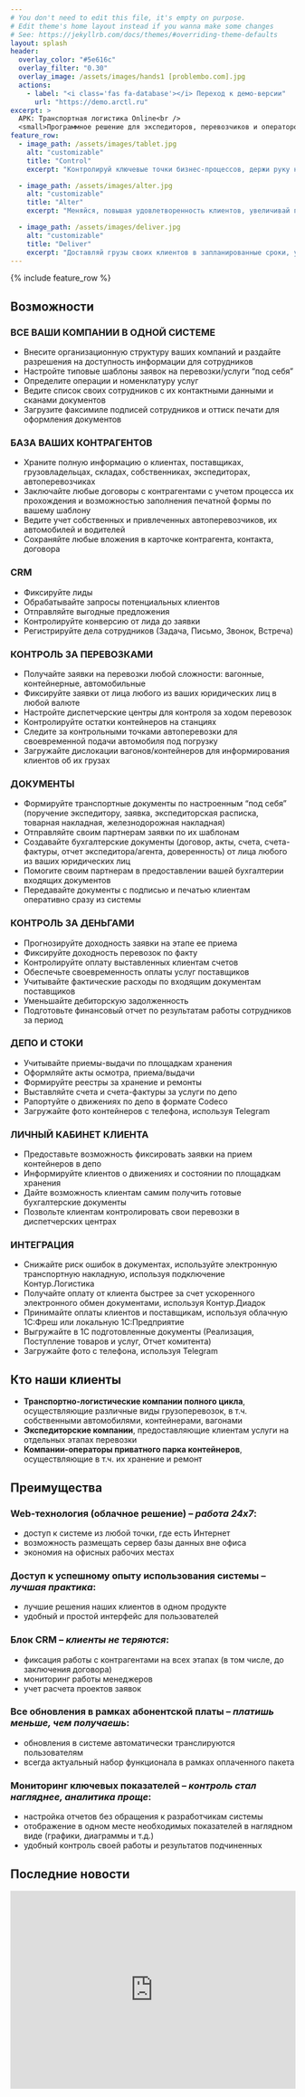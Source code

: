 ```yaml
---
# You don't need to edit this file, it's empty on purpose.
# Edit theme's home layout instead if you wanna make some changes
# See: https://jekyllrb.com/docs/themes/#overriding-theme-defaults
layout: splash
header:
  overlay_color: "#5e616c"
  overlay_filter: "0.30"
  overlay_image: /assets/images/hands1 [problembo.com].jpg
  actions:
    - label: "<i class='fas fa-database'></i> Переход к демо-версии"
      url: "https://demo.arctl.ru"
excerpt: >
  АРК: Транспортная логистика Online<br />
  <small>Программное решение для экспедиторов, перевозчиков и операторов</small>
feature_row:
  - image_path: /assets/images/tablet.jpg
    alt: "customizable"
    title: "Control"
    excerpt: "Контролируй ключевые точки бизнес-процессов, держи руку на пульсе транспортной логистики."

  - image_path: /assets/images/alter.jpg
    alt: "customizable"
    title: "Alter"
    excerpt: "Меняйся, повышая удовлетворенность клиентов, увеличивай продажи, обеспечивай рост компании за счет эффективности."

  - image_path: /assets/images/deliver.jpg
    alt: "customizable"
    title: "Deliver"
    excerpt: "Доставляй грузы своих клиентов в запланированные сроки, ускоряй доставку и минимизируй издержки."
---
```


{% include feature_row %}

## Возможности

### ВСЕ ВАШИ КОМПАНИИ В ОДНОЙ СИСТЕМЕ

- Внесите организационную структуру ваших компаний и раздайте разрешения на доступность информации для сотрудников
- Настройте типовые шаблоны заявок на перевозки/услуги “под себя”
- Определите операции и номенклатуру услуг
- Ведите список своих сотрудников с их контактными данными и сканами документов
- Загрузите факсимиле подписей сотрудников и оттиск печати для оформления документов

### БАЗА ВАШИХ КОНТРАГЕНТОВ

- Храните полную информацию о клиентах, поставщиках, грузовладельцах, складах, собственниках, экспедиторах, автоперевозчиках
- Заключайте любые договоры с контрагентами с учетом процесса их прохождения и возможностью заполнения печатной формы по вашему шаблону
- Ведите учет собственных и привлеченных автоперевозчиков, их автомобилей и водителей
- Сохраняйте любые вложения в карточке контрагента, контакта, договора

### CRM

- Фиксируйте лиды
- Обрабатывайте запросы потенциальных клиентов
- Отправляйте выгодные предложения
- Контролируйте конверсию от лида до заявки
- Регистрируйте дела сотрудников (Задача, Письмо, Звонок, Встреча)

### КОНТРОЛЬ ЗА ПЕРЕВОЗКАМИ

- Получайте заявки на перевозки любой сложности: вагонные, контейнерные, автомобильные
- Фиксируйте заявки от лица любого из ваших юридических лиц в любой валюте
- Настройте диспетчерские центры для контроля за ходом перевозок
- Контролируйте остатки контейнеров на станциях
- Следите за контрольными точками автоперевозки для своевременной подачи автомобиля под погрузку
- Загружайте дислокации вагонов/контейнеров для информирования клиентов об их грузах

### ДОКУМЕНТЫ

- Формируйте транспортные документы по настроенным “под себя” (поручение экспедитору, заявка, экспедиторская расписка, товарная накладная, железнодорожная накладная)
- Отправляйте своим партнерам заявки по их шаблонам
- Создавайте бухгалтерские документы (договор, акты, счета, счета-фактуры, отчет экспедитора/агента, доверенность) от лица любого из ваших юридических лиц
- Помогите своим партнерам в предоставлении вашей бухгалтерии входящих документов
- Передавайте документы с подписью и печатью клиентам оперативно сразу из системы

### КОНТРОЛЬ ЗА ДЕНЬГАМИ

- Прогнозируйте доходность заявки на этапе ее приема
- Фиксируйте доходность перевозок по факту
- Контролируйте оплату выставленных клиентам счетов
- Обеспечьте своевременность оплаты услуг поставщиков
- Учитывайте фактические расходы по входящим документам поставщиков
- Уменьшайте дебиторскую задолженность
- Подготовьте финансовый отчет по результатам работы сотрудников за период

### ДЕПО И СТОКИ

- Учитывайте приемы-выдачи по площадкам хранения
- Оформляйте акты осмотра, приема/выдачи
- Формируйте реестры за хранение и ремонты
- Выставляйте счета и счета-фактуры за услуги по депо
- Рапортуйте о движениях по депо в формате Codeco
- Загружайте фото контейнеров с телефона, используя Telegram

### ЛИЧНЫЙ КАБИНЕТ КЛИЕНТА

- Предоставьте возможность фиксировать заявки на прием контейнеров в депо
- Информируйте клиентов о движениях и состоянии по площадкам хранения
- Дайте возможность клиентам самим получить готовые бухгалтерские документы
- Позвольте клиентам контролировать свои перевозки в диспетчерских центрах

### ИНТЕГРАЦИЯ

- Снижайте риск ошибок в документах, используйте электронную транспортную накладную, используя подключение Контур.Логистика 
- Получайте оплату от клиента быстрее за счет ускоренного электронного обмен документами, используя Контур.Диадок
- Принимайте оплаты клиентов и поставщикам, используя облачную 1С:Фреш или локальную 1С:Предприятие 
- Выгружайте в 1С подготовленные документы (Реализация, Поступление товаров и услуг, Отчет комитента)
- Загружайте фото с телефона, используя Telegram


## Кто наши клиенты

- **Транспортно-логистические компании полного цикла**, осуществляющие различные виды грузоперевозок, в т.ч. собственными автомобилями, контейнерами, вагонами
- **Экспедиторские компании**, предоставляющие клиентам услуги на отдельных этапах перевозки
- **Компании-операторы приватного парка контейнеров**, осуществляющие в т.ч. их хранение и ремонт

## Преимущества

### Web-технология (облачное решение) – *работа 24х7*:

- доступ к системе из любой точки, где есть Интернет
- возможность размещать сервер базы данных вне офиса
- экономия на офисных рабочих местах

### Доступ к успешному опыту использования системы – *лучшая практика*:

- лучшие решения наших клиентов в одном продукте
- удобный и простой интерфейс для пользователей

### Блок CRM – *клиенты не теряются*:

- фиксация работы с контрагентами на всех этапах (в том числе, до заключения договора)
- мониторинг работы менеджеров
- учет расчета проектов заявок

### Все обновления в рамках абонентской платы – *платишь меньше, чем получаешь*:

- обновления в системе автоматически транслируются пользователям
- всегда актуальный набор функционала в рамках оплаченного пакета

### Мониторинг ключевых показателей – *контроль стал нагляднее, аналитика проще*:

- настройка отчетов без обращения к разработчикам системы
- отображение в одном месте необходимых показателей в наглядном виде (графики, диаграммы и т.д.)
- удобный контроль своей работы и результатов подчиненных

## Последние новости

<iframe frameborder="0" border="0" cellspacing="0" src="https://docs.arctl.ru/last-post-v2/" style="border-style: none;width: 100%; height: 350px;" ></iframe>